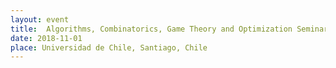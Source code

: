```yaml
---
layout: event
title:  Algorithms, Combinatorics, Game Theory and Optimization Seminar (ACGO)
date: 2018-11-01
place: Universidad de Chile, Santiago, Chile
---
```



